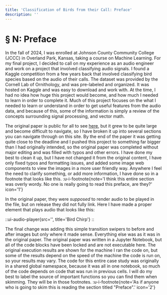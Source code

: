 ```yaml
---
title: 'Classification of Birds from their Call: Preface'
description: ''
---
```


# § N: Preface
In the fall of 2024, I was enrolled at Johnson County Community College (JCCC) in Overland Park, Kansas, taking a course on Machine Learning. For my final project, I decided to call on my experience as an audio engineer and work on a project that involved classifying audio signals. I found a Kaggle competition from a few years back that involved classifying bird species based on the audio of their calls. The dataset was provided by the Cornell Lab of Ornithology, and was pre-labeled and organized. It was hosted on Kaggle and was easy to download and work with. At the time, I had no idea how huge this project would become, and how much I needed to learn in order to complete it. Much of this project focuses on the what I needed to learn or understand in order to get useful features from the audio data, and because of this, some of the information is simply a review of the concepts surrounding signal processing, and vector math.

The original paper is public for all to see [here](https://github.com/LookItVal/Bird-Classification-Final-Project/blob/master/revised_final.ipynb), but it grew to be quite large and become difficult to navigate, so I have broken it up into several sections you can navigate through on this site. By the end of the paper it was getting quite close to the deadline and I pushed this project to something far bigger than I had originally intended, so the original paper was completed without major editing and was filled with typos and other errors. I have done my best to clean it up, but I have not changed it from the original content, I have only fixed typos and formatting issues, and added some image web components to view the images in a more user friendly way. Anywhere I feel the need to clarify something, or add more information, I have done so in a footnote that looks like this. :u-i-footnote{note='I think this entire section was overly wordy. No one is really going to read this preface, are they?' icon='1'}

In the original paper, they were *supposed* to render audio to be played in the file, but on release they did not fully link. Here I have made a proper element that plays audio that looks like this:

::ui-audio-player{src='', title='Bird Chirp'}
::

The final change was adding this simple transition swipers to before and after images but only where it made sense. Everything else was as it was in the original paper. The original paper was written in a Jupyter Notebook, but all of the code blocks have been locked and are not executable here. The original execution results are shown for the machine I ran the code on, but some of the results depend on the speed of the machine the code is run on, so your results may vary. The code for this entire case study was originally in a shared global namespace, because it was all in one notebook, so much of the code depends on code that was run in previous cells. I will do my best to label the source of important functions so you can find them when skimming. They will be in those footnotes. :u-i-footnote{note='As if anyone who is going to skim this is reading the section titled "Preface".' icon='2'}